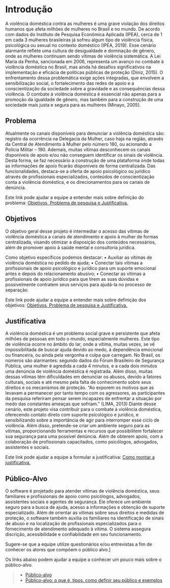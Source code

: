 # Introdução

A violência doméstica contra as mulheres é uma grave violação dos direitos humanos que afeta milhões de mulheres no Brasil e no mundo. De acordo com dados do Instituto de Pesquisa Econômica Aplicada (IPEA), cerca de 1 em cada 3 mulheres brasileiras já sofreu algum tipo de violência física, psicológica ou sexual no contexto doméstico (IPEA, 2019). Esse cenário alarmante reflete uma cultura de desigualdade e dominação de gênero, onde as mulheres continuam sendo vítimas de violência sistemática. A Lei Maria da Penha, sancionada em 2006, representa um avanço no combate à violência doméstica no Brasil, mas ainda há desafios significativos na implementação e eficácia de políticas públicas de proteção (Diniz, 2015). O enfrentamento dessa problemática exige ações integradas, que envolvem a sensibilização social, o fortalecimento das redes de apoio e a conscientização da sociedade sobre a gravidade e as consequências dessa violência. O combate à violência doméstica é essencial não apenas para a promoção da igualdade de gênero, mas também para a construção de uma sociedade mais justa e segura para as mulheres (Minayo, 2005).

## Problema
Atualmente os canais disponíveis para denunciar a violência doméstica são: registro da ocorrência na Delegacia da Mulher, caso haja na região, através da Central de Atendimento à Mulher pelo número 180, ou acionando a Polícia Militar – 190. Ademais, muitas vítimas desconhecem os canais disponíveis de apoio e/ou não conseguem identificar os sinais de violência. 
	Desta forma, se faz necessário a construção de uma plataforma onde todas as informações de apoio ficarão disponíveis de forma centralizada. Das funcionalidades, destaca-se a oferta de apoio psicológico ou jurídico através de profissionais especializados, conteúdos de conscientização conta a violência doméstica, e os direcionamentos para os canais de denúncia.  

Este link pode ajudar a equipe a entender mais sobre definição do problema: [Objetivos, Problema de pesquisa e Justificativa.](https://medium.com/@versioparole/objetivos-problema-de-pesquisa-e-justificativa-c98c8233b9c3)


## Objetivos

O objetivo geral desse projeto é intermediar o acesso das vítimas de violência doméstica a canais de atendimento e apoio à mulher de formas centralizada, visando otimizar a disposição dos conteúdos necessários, além de promover apoio à saúde mental e consultoria jurídica. 

Como objetivo específicos podemos destacar:
•	Auxiliar as vítimas de violência doméstica no pedido de ajuda;
•	Conectar tais vítimas a profissionais de apoio psicológico e jurídico para um suporte emocional antes e depois do relacionamento abusivo;
•	Conectar as vítimas a profissionais de apoio jurídico para que tirem as suas dúvidas e possivelmente contratem seus serviços para ajudá-la no processo de separação.

 
Este link pode ajudar a equipe a entender mais sobre definição dos objetivos: [Objetivos, Problema de pesquisa e Justificativa.](https://medium.com/@versioparole/objetivos-problema-de-pesquisa-e-justificativa-c98c8233b9c3)

## Justificativa

A violência doméstica é um problema social grave e persistente que afeta milhões de pessoas em todo o mundo, especialmente mulheres. Este tipo de violência ocorre no âmbito do lar, onde a vítima, muitas vezes, se vê impossibilitada de buscar ajuda devido ao medo, à dependência emocional ou financeira, ou ainda pela vergonha e culpa que carregam. No Brasil, os números são alarmantes: segundo dados do Fórum Brasileiro de Segurança Pública, uma mulher é agredida a cada 4 minutos, e a cada dois minutos uma denúncia de violência doméstica é registrada. 
Além disso, muitas dessas vítimas têm dificuldades em denunciar os abusos, devido a fatores culturais, sociais e até mesmo pela falta de conhecimento sobre seus direitos e os mecanismos de proteção. 
“Ao exporem os motivos que as levavam a permanecer por tanto tempo com os agressores, as participantes da pesquisa referiram pensar serem incapazes de enfrentar a situação por medo das constantes ameaças que sofriam.” (LIMA, 2013) 
Diante desse cenário, este projeto visa contribuir para o combate à violência doméstica, oferecendo contato direto com suporte psicológico e jurídico, e sensibilizando sobre a importância de agir para interromper esse ciclo de violência. Além disso, pretende-se criar um ambiente seguro para as vítimas, proporcionando ferramentas e recursos que possibilitem fortalecer sua segurança para uma possível denúncia. Além de obterem apoio, com a colaboração de profissionais capacitados, como psicólogos, advogados, assistentes e sociais. 

Este link pode ajudar a equipe a formular a justificativa: [Como montar a justificativa.](https://guiadamonografia.com.br/como-montar-justificativa-do-tcc/)

## Público-Alvo

O software é projetado para atender vítimas de violência doméstica, seus familiares e profissionais de apoio como psicólogos, advogados, assistentes sociais e agentes de segurança. Ele oferece um ambiente seguro para a busca de ajuda, acesso a informações e obtenção de suporte especializado. Além de orientar as vítimas sobre seus direitos e medidas de proteção, o software também auxilia os familiares na identificação de sinais de abuso e na localização de profissionais especializados para o fornecimento de atendimento adequado à vítima. O sistema assegura discrição, acessibilidade e confiabilidade em seu funcionamento. 

Sugere-se que a equipe utilize questionários e/ou entrevistas a fim de conhecer os atores que compõem o público alvo.]

Os links abaixo podem ajudar a equipe a conhecer um pouco mais sobre o público-alvo. 

> - [Público-alvo](https://blog.hotmart.com/pt-br/publico-alvo/)
> - [Público-alvo: o que é, tipos, como definir seu público e exemplos](https://klickpages.com.br/blog/publico-alvo-o-que-e/)


